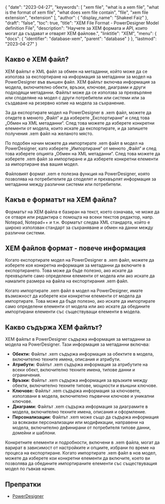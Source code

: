 {
  "date": "2023-04-27",
  "keywords": [
    "xem file",
    "what is a xem file",
    "what is the format of xem file",
    "what does xem file contain",
    "file",
    "xem file extension",
    "extension"
  ],
  "author": {
    "display_name": "Shakeel Faiz"
  },
  "draft": "false",
  "toc": true,
  "title": "XEM File Format - PowerDesigner Model definition File",
  "description": "Научете за XEM формата и API, които могат да създават и отварят XEM файлове.",
  "linktitle": "XEM",
  "menu": {
    "docs": {
      "identifier": "database-xem",
      "parent": "database"
    }
  },
  "lastmod": "2023-04-27"
}

## Какво е XEM файл?

XEM файлът е XML файл за обмен на метаданни, който може да се използва за експортиране на информация за метаданни за модел на PowerDesigner във външен файл. XEM файлът включва информация за модела, включително обекти, връзки, ключове, диаграми и други подходящи метаданни. Файлът може да се използва за прехвърляне или споделяне на модел с други потребители или системи или за създаване на резервно копие на модела за съхранение.

За да експортирате модел на PowerDesigner в .xem файл, можете да отидете в менюто „Файл“ и да изберете „Експортиране“ и след това „Обмен на XML метаданни“. След това можете да изберете конкретни елементи от модела, които искате да експортирате, и да запишете получения .xem файл на желаното място.

По подобен начин можете да импортирате .xem файл в модел на PowerDesigner, като изберете „Импортиране“ от менюто „Файл“ и след това изберете опцията „Обмен на XML метаданни“. След това можете да изберете .xem файл за импортиране и да изберете конкретни елементи за импортиране във вашия модел.

Файловият формат .xem е полезна функция на PowerDesigner, която позволява на потребителите да споделят и прехвърлят информация за метаданни между различни системи или потребители.

## Какъв е форматът на XEM файла?

Форматът на XEM файла е базиран на текст, което означава, че може да се отваря или редактира с помощта на всеки текстов редактор, напр. Notepad, Notepad++ и т.н. Форматът следва XML стандарта, който е широко използван стандарт за съхраняване и обмен на данни между различни системи.

## XEM файлов формат - повече информация

Когато експортирате модел на PowerDesigner в .xem файл, можете да изберете коя конкретна информация за метаданни да включите в експортирането. Това може да бъде полезно, ако искате да прехвърлите само определени елементи от модела или ако искате да намалите размера на файла на експортирания .xem файл.

Когато импортирате .xem файл в модел на PowerDesigner, имате възможност да изберете кои конкретни елементи от модела да импортирате. Това може да бъде полезно, ако искате да импортирате само определени елементи от модела или ако искате да обедините импортирани елементи със съществуващи елементи в модела.

## Какво съдържа XEM файлът?

XEM файлът в PowerDesigner съдържа информация за метаданни за модела на PowerDesigner. Тази информация за метаданни включва:

- **Обекти:** Файлът .xem съдържа информация за обектите в модела, включително техните имена, описания и атрибути.
- **Атрибути:** Файлът .xem съдържа информация за атрибутите на всеки обект, включително техните имена, типове данни и ограничения.
- **Връзки:** Файлът .xem съдържа информация за връзките между обекти, включително техните типове, мощности и външни ключове.
- **Ключове:** Файлът .xem съдържа информация за ключовете, използвани в модела, включително първични ключове и уникални ключове.
- **Диаграми:** Файлът .xem съдържа информация за диаграмите в модела, включително техните имена, описания и оформление.
- **Персонализации:** Файлът .xem може също да съдържа информация за всякакви персонализации или модификации, направени на модела, включително дефинирани от потребителя типове данни, домейни и шаблони.

Конкретните елементи и подробности, включени в .xem файла, могат да варират в зависимост от настройките и опциите, избрани по време на процеса на експортиране. Когато импортирате .xem файл в нов модел, можете да изберете кои конкретни елементи да включите, което ви позволява да обедините импортираните елементи със съществуващия модел по гъвкав начин.

## Препратки
* [PowerDesigner](https://en.wikipedia.org/wiki/PowerDesigner)

